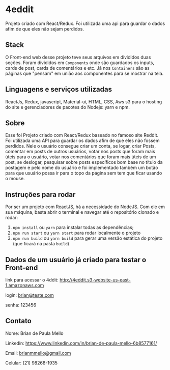 # 4eddit

Projeto criado com React/Redux. Foi utilizada uma api para guardar o dados afim de que eles não sejam perdidos.

## Stack
O Front-end web desse projeto teve seus arquivos em divididos duas seções. Foram divididos em `Components` onde são guardados os inputs, cards de post, cards de comentários e etc. Já nos `Containers` são as páginas que "pensam" em união aos componentes para se mostrar na tela.

## Linguagens e serviços utilizadas
ReactJs, Redux, javascript, Material-ui, HTML, CSS, Aws s3 para o hosting do site e gerenciadores de pacotes do Nodejs: yarn e npm.

## Sobre
Esse foi Projeto criado com React/Redux baseado no famoso site Reddit. Foi utilizada uma API para guardar os dados afim de que eles não fossem perdidos. Nele o usuário consegue criar um conta, se logar, criar Posts, comentar em posts de outros usuários, votar nos posts que foram mais úteis para o usuário, votar nos comentários que foram mais úteis de um post, se deslogar, pesquisar sobre posts específicos bom base no título da postagem e pelo nome do usuário e foi implementado também um botão para que usuário possa ir para o topo da página sem tem que ficar usando o mouse.

## Instruções para rodar
Por ser um projeto com ReactJS, há a necessidade do NodeJS. Com ele em sua máquina, basta abrir o terminal e navegar até o repositório clonado e rodar:
1. `npm install` ou `yarn` para instalar todas as dependências;
1. `npm run start` ou `yarn start` para rodar localmente o projeto
1. `npm run build` ou `yarn build` para gerar uma versão estática do projeto (que ficará na pasta `build`)

## Dados de um usuário já criado para testar o Front-end
link para acessar o 4ddit: http://4eddit.s3-website-us-east-1.amazonaws.com

login: brian@teste.com

senha: 123456

## Contato
Nome: Brian de Paula Mello

Linkedin: https://www.linkedin.com/in/brian-de-paula-mello-6b8577161/

Email: brianmmello@gmail.com

Celular: (21) 98268-1935
